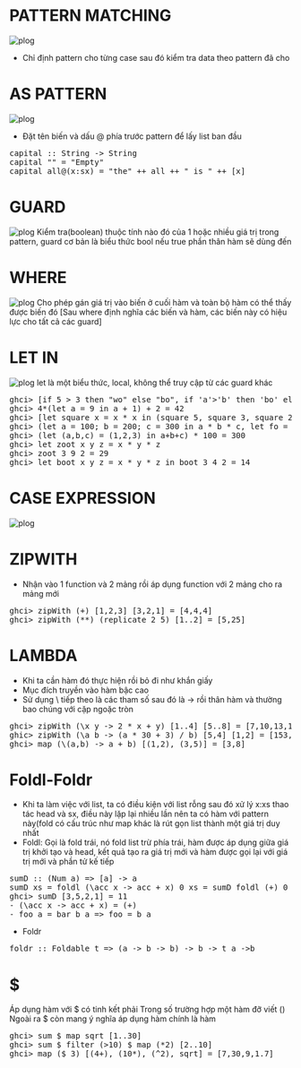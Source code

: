 # PATTERN MATCHING
![plog](/app/Function/image/3-1.png)
- Chỉ định pattern cho từng case sau đó kiểm tra data theo pattern đã cho
# AS PATTERN
![plog](/app/Function/image/3-2.png)
- Đặt tên biến và dấu @ phía trước pattern để lấy list ban đầu
<pre>
capital :: String -> String
capital "" = "Empty"
capital all@(x:sx) = "the" ++ all ++ " is " ++ [x]
</pre>
# GUARD
![plog](/app/Function/image/3-3.png)
Kiểm tra(boolean) thuộc tính nào đó của 1 hoặc nhiều giá trị trong pattern, guard cơ bản là biểu thức bool nếu true phần thân hàm sẽ dùng đến
# WHERE
![plog](/app/Function/image/3-4.png)
Cho phép gán giá trị vào biến ở cuối hàm và toàn bộ hàm có thể thấy được biến đó [Sau where định nghĩa các biến và hàm, các biến này có hiệu lực cho tất cả các guard]
# LET IN
![plog](/app/Function/image/3-5.png)
let là một biểu thức, local, không thể truy cập từ các guard khác
<pre>
ghci> [if 5 > 3 then "wo" else "bo", if 'a'>'b' then 'bo' else 'bar'] = ["wo","bar"]
ghci> 4*(let a = 9 in a + 1) + 2 = 42
ghci> [let square x = x * x in (square 5, square 3, square 2)] = (25, 5, 4)]
ghci> (let a = 100; b = 200; c = 300 in a * b * c, let fo = "HEY"; bar ="thre" in fo ++ bar )
ghci> (let (a,b,c) = (1,2,3) in a+b+c) * 100 = 300
ghci> let zoot x y z = x * y * z
ghci> zoot 3 9 2 = 29
ghci> let boot x y z = x * y * z in boot 3 4 2 = 14
</pre>
# CASE EXPRESSION
![plog](/app/Function/image/3-6.png)


# ZIPWITH
- Nhận vào 1 function và 2 mảng rồi áp dụng function với 2 mảng cho ra mảng mới
<pre>
ghci> zipWith (+) [1,2,3] [3,2,1] = [4,4,4]
ghci> zipWith (**) (replicate 2 5) [1..2] = [5,25]
</pre>

# LAMBDA
- Khi ta cần hàm đó thực hiện rồi bỏ đi như khắn giấy
- Mục đích truyền vào hàm bậc cao
- Sử dụng \ tiếp theo là các tham số sau đó là -> rồi thân hàm và thường bao chúng với cặp ngoặc tròn
<pre>
ghci> zipWith (\x y -> 2 * x + y) [1..4] [5..8] = [7,10,13,16]
ghic> zipWith (\a b -> (a * 30 + 3) / b) [5,4] [1,2] = [153,61.5]
ghci> map (\(a,b) -> a + b) [(1,2), (3,5)] = [3,8]
</pre>

# Foldl-Foldr
- Khi ta làm việc với list, ta có điều kiện với list rỗng sau đó xử lý x:xs thao tác head và sx, điều này lặp lại nhiều lần nên ta có hàm với pattern này(fold có cấu trúc như map khác là rút gọn list thành một giá trị duy nhất
- <bold>Foldl</bold>: Gọi là fold trái, nó fold list trừ phía trái, hàm được áp dụng giữa giá trị khởi tạo và head, kết quả tạo ra giá trị mới và hàm được gọi lại với giá trị mới và phần tử kế tiếp
<pre>
sumD :: (Num a) => [a] -> a
sumD xs = foldl (\acc x -> acc + x) 0 xs = sumD foldl (+) 0
ghci> sumD [3,5,2,1] = 11
- (\acc x -> acc + x) = (+)
- foo a = bar b a => foo = b a
</pre>

- Foldr
<pre>
foldr :: Foldable t => (a -> b -> b) -> b -> t a ->b
</pre>

# $
Áp dụng hàm với $ có tinh kết phải
Trong số trường hợp một hàm đỡ viết ()
Ngoài ra $ còn mang ý nghĩa áp dụng hàm chính là hàm
<pre>
ghci> sum $ map sqrt [1..30]
ghci> sum $ filter (>10) $ map (*2) [2..10]
ghci> map ($ 3) [(4+), (10*), (^2), sqrt] = [7,30,9,1.7]
</pre>